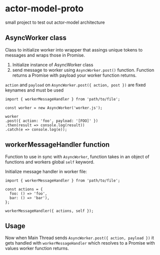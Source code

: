 # actor-model-proto

small project to test out actor-model architecture

## AsyncWorker class

Class to initialize worker into wrapper that assings unique tokens to messages and wraps those in Promise.

1. Initialize instance of AsyncWorker class
2. send message to worker using `AsyncWorker.post()` function. Function returns a Promise with payload your worker function returns.

`action` and `payload` on `AsyncWorker.post({ action, post })` are fixed keynames and must be used

```
import { workerMessageHandler } from 'path/to/file';

const worker = new AsyncWorker('worker.js');

worker
.post({ action: 'foo', payload: '[FOO]' })
.then(result => console.log(result))
.catch(e => console.log(e));

```

## workerMessageHandler function

Function to use in sync with `AsyncWorker`, function takes in an object of functions and workers global `self` keyword.

Initialize message handler in worker file:

```
import { workerMessageHandler } from 'path/to/file';

const actions = {
  foo: () => 'foo',
  bar: () => 'bar'),
};

workerMessageHandler({ actions, self });
```

## Usage

Now when Main Thread sends `AsyncWorker.post({ action, payload })` it gets handled with `workerMessageHandler` which resolves to a Promise with values worker function returns.
